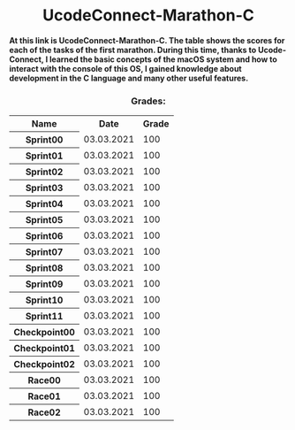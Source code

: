<head>
    <h1 align="center">UcodeConnect-Marathon-C</h1>
</head>

<body>
    <h4>At this link is UcodeConnect-Marathon-C. The table shows the scores for each of the tasks of the first marathon. During this time, thanks to Ucode-Connect, I learned the basic concepts of the macOS system and how to interact with the console of this OS, I gained knowledge about development in the C language and many other useful features.</h4>
    <h3 align='center'>Grades:</h3>
    <table width="100%" border="0" cellpadding="4" align="center">  
        <tr>
            <th>Name</th>
            <th>Date</th>
            <th>Grade</th>
        </tr>
        <tr>
            <th>Sprint00</th>
            <td>03.03.2021</td>
            <td>100</td>
        </tr>
        <tr>
            <th>Sprint01</th>
            <td>03.03.2021</td>
            <td>100</td>
        </tr>
        <tr>
            <th>Sprint02</th>
            <td>03.03.2021</td>
            <td>100</td>
        </tr>
        <tr>
            <th>Sprint03</th>
            <td>03.03.2021</td>
            <td>100</td>
        </tr>
        <tr>
            <th>Sprint04</th>
            <td>03.03.2021</td>
            <td>100</td>
        </tr>
        <tr>
            <th>Sprint05</th>
            <td>03.03.2021</td>
            <td>100</td>
        </tr>
        <tr>
            <th>Sprint06</th>
            <td>03.03.2021</td>
            <td>100</td>
        </tr>
        <tr>
            <th>Sprint07</th>
            <td>03.03.2021</td>
            <td>100</td>
        </tr>
        <tr>
            <th>Sprint08</th>
            <td>03.03.2021</td>
            <td>100</td>
        </tr>
        <tr>
            <th>Sprint09</th>
            <td>03.03.2021</td>
            <td>100</td>
        </tr>
        <tr>
            <th>Sprint10</th>
            <td>03.03.2021</td>
            <td>100</td>
        </tr>
        <tr>
            <th>Sprint11</th>
            <td>03.03.2021</td>
            <td>100</td>
        </tr>
        <tr>
            <th>Checkpoint00</th>
            <td>03.03.2021</td>
            <td>100</td>
        </tr>
        <tr>
            <th>Checkpoint01</th>
            <td>03.03.2021</td>
            <td>100</td>
        </tr>
        <tr>
            <th>Checkpoint02</th>
            <td>03.03.2021</td>
            <td>100</td>
        </tr>
        <tr>
            <th>Race00</th>
            <td>03.03.2021</td>
            <td>100</td>
        </tr>
        <tr>
            <th>Race01</th>
            <td>03.03.2021</td>
            <td>100</td>
        </tr>
        <tr>
            <th>Race02</th>
            <td>03.03.2021</td>
            <td>100</td>
        </tr>
    </table>
</body>